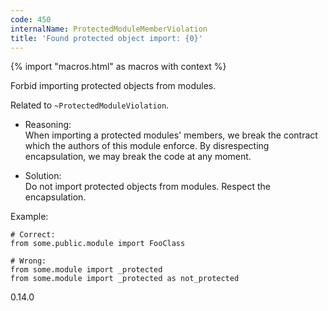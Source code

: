 ```yaml
---
code: 450
internalName: ProtectedModuleMemberViolation
title: 'Found protected object import: {0}'
---
```


{% import "macros.html" as macros with context %}

Forbid importing protected objects from modules.

Related to `~ProtectedModuleViolation`.

  - Reasoning:  
    When importing a protected modules' members, we break the contract
    which the authors of this module enforce. By disrespecting
    encapsulation, we may break the code at any moment.

  - Solution:  
    Do not import protected objects from modules. Respect the
    encapsulation.

Example:

    # Correct:
    from some.public.module import FooClass
    
    # Wrong:
    from some.module import _protected
    from some.module import _protected as not_protected

<div class="versionadded">

0.14.0

</div>